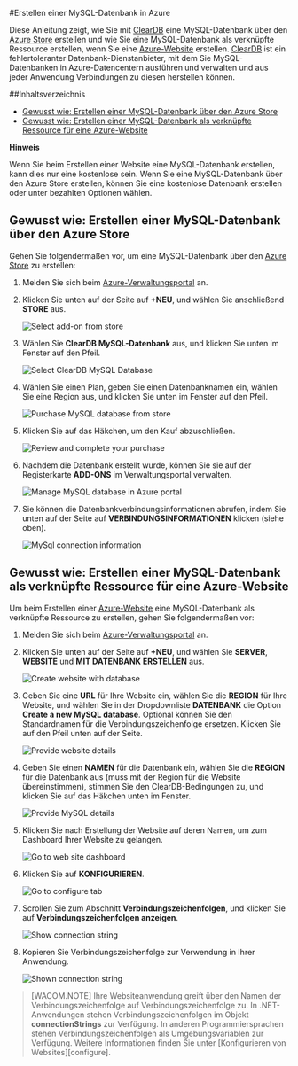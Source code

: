﻿#Erstellen einer MySQL-Datenbank in Azure

Diese Anleitung zeigt, wie Sie mit [ClearDB] eine MySQL-Datenbank über den [Azure Store] erstellen und wie Sie eine MySQL-Datenbank als verknüpfte Ressource erstellen, wenn Sie eine [Azure-Website][waws] erstellen. [ClearDB] ist ein fehlertoleranter Datenbank-Dienstanbieter, mit dem Sie MySQL-Datenbanken in Azure-Datencentern ausführen und verwalten und aus jeder Anwendung Verbindungen zu diesen herstellen können.  

##Inhaltsverzeichnis
* [Gewusst wie: Erstellen einer MySQL-Datenbank über den Azure Store](#CreateFromStore)
* [Gewusst wie: Erstellen einer MySQL-Datenbank als verknüpfte Ressource für eine Azure-Website](#CreateForWebSite)

<div class="dev-callout"> 
<b>Hinweis</b> 
<p>Wenn Sie beim Erstellen einer Website eine MySQL-Datenbank erstellen, kann dies nur eine kostenlose sein. Wenn Sie eine MySQL-Datenbank über den Azure Store erstellen, können Sie eine kostenlose Datenbank erstellen oder unter bezahlten Optionen wählen.</p> 
</div>

<h2><a id="CreateFromStore"></a>Gewusst wie: Erstellen einer MySQL-Datenbank über den Azure Store</h2>

Gehen Sie folgendermaßen vor, um eine MySQL-Datenbank über den [Azure Store] zu erstellen:

1. Melden Sie sich beim [Azure-Verwaltungsportal][portal] an.
2. Klicken Sie unten auf der Seite auf **+NEU**, und wählen Sie anschließend **STORE** aus.

	![Select add-on from store](./media/create-mysql-db/select-store.png)

3. Wählen Sie **ClearDB MySQL-Datenbank** aus, und klicken Sie unten im Fenster auf den Pfeil.

	![Select ClearDB MySQL Database](./media/create-mysql-db/select-cleardb-mysql.png)

4. Wählen Sie einen Plan, geben Sie einen Datenbanknamen ein, wählen Sie eine Region aus, und klicken Sie unten im Fenster auf den Pfeil.

	![Purchase MySQL database from store](./media/create-mysql-db/purchase-mysql.png)

5. Klicken Sie auf das Häkchen, um den Kauf abzuschließen.

	![Review and complete your purchase](./media/create-mysql-db/complete-mysql-purchase.png)

6. Nachdem die Datenbank erstellt wurde, können Sie sie auf der Registerkarte **ADD-ONS** im Verwaltungsportal verwalten.

	![Manage MySQL database in Azure portal](./media/create-mysql-db/manage-mysql-add-on.png)

7. Sie können die Datenbankverbindungsinformationen abrufen, indem Sie unten auf der Seite auf **VERBINDUNGSINFORMATIONEN** klicken (siehe oben).

	![MySql connection information](./media/create-mysql-db/mysql-conn-info.png) 


<h2><a id="CreateForWebSite"></a>Gewusst wie: Erstellen einer MySQL-Datenbank als verknüpfte Ressource für eine Azure-Website</h2>

Um beim Erstellen einer [Azure-Website][waws] eine MySQL-Datenbank als verknüpfte Ressource zu erstellen, gehen Sie folgendermaßen vor:

1. Melden Sie sich beim [Azure-Verwaltungsportal][portal] an.
2. Klicken Sie unten auf der Seite auf **+NEU**, und wählen Sie **SERVER**, **WEBSITE** und **MIT DATENBANK ERSTELLEN** aus.

	![Create website with database](./media/create-mysql-db/custom_create.png)

3. Geben Sie eine **URL** für Ihre Website ein, wählen Sie die **REGION** für Ihre Website, und wählen Sie in der Dropdownliste **DATENBANK** die Option **Create a new MySQL database**. Optional können Sie den Standardnamen für die Verbindungszeichenfolge ersetzen. Klicken Sie auf den Pfeil unten auf der Seite.

	![Provide website details](./media/create-mysql-db/provide-website-details.png) 

4. Geben Sie einen **NAMEN** für die Datenbank ein, wählen Sie die **REGION** für die Datenbank aus (muss mit der Region für die Website übereinstimmen), stimmen Sie den ClearDB-Bedingungen zu, und klicken Sie auf das Häkchen unten im Fenster.

	![Provide MySQL details](./media/create-mysql-db/provide-mysql-details.png)

5. Klicken Sie nach Erstellung der Website auf deren Namen, um zum Dashboard Ihrer Website zu gelangen.

	![Go to web site dashboard](./media/create-mysql-db/go-to-website-dashboard.png)

6. Klicken Sie auf **KONFIGURIEREN**.

	![Go to configure tab](./media/create-mysql-db/go-to-configure-tab.png)

7. Scrollen Sie zum Abschnitt **Verbindungszeichenfolgen**, und klicken Sie auf **Verbindungszeichenfolgen anzeigen**. 

	![Show connection string](./media/create-mysql-db/show-conn-string.png)

8. Kopieren Sie Verbindungszeichenfolge zur Verwendung in Ihrer Anwendung.

	![Shown connection string](./media/create-mysql-db/shown-conn-string.png)

> [WACOM.NOTE] Ihre Websiteanwendung greift über den Namen der Verbindungszeichenfolge auf Verbindungszeichenfolge zu. In .NET-Anwendungen stehen Verbindungszeichenfolgen im Objekt **connectionStrings** zur Verfügung. In anderen Programmiersprachen stehen Verbindungszeichenfolgen als Umgebungsvariablen zur Verfügung. Weitere Informationen finden Sie unter [Konfigurieren von Websites][configure].

[ClearDB]: http://www.cleardb.com/
[waws]: /de-de/documentation/services/web-sites/
[Azure Store]: /de-de/gallery/store/
[Portal]: http://manage.windowsazure.com
[Konfigurieren]: ../web-sites-configure/
